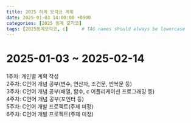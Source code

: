 ```yaml
---
title: 2025 하계 모각코 계획
date: 2025-01-03 14:00:00 +0900
categories: [2025 동계 모각코]
tags: [2025동계모각코, c]     # TAG names should always be lowercase
---
```

# 2025-01-03 ~ 2025-02-14  

1주차: 개인별 계획 작성  
2주차: C언어 개념 공부(변수, 연산자, 조건문, 반복문 등)  
3주차: C언어 개념 공부(배열, 함수, c 어플리케이션 프로그래밍 등)  
4주차: C언어 개념 공부(포인터 등)  
5주차: C언어 개발 프로젝트(주제 미정)  
6주차: C언어 개발 프로젝트(주제 미정)  
